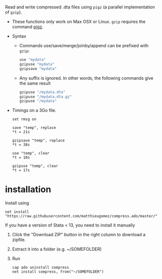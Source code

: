 Read and write compressed .dta files using `pigz` (a parallel implementation of `gzip`). 


- These functions only work on Max OSX or Linux.  `gzip` requires the command [pigz](http://zlib.net/pigz/). 

- Syntax

	- Commands use/save/merge/joinby/append can be prefixed with `gzip`:

		```R
		use "mydata"
		gzipuse "mydata"
		gzipsave "mydata"
		```

	- Any suffix is ignored. In other words, the following commands give the same result
	
		```R
		gzipuse "/mydata.dta"
		gzipuse "/mydata.dta.gz"
		gzipuse "/mydata"
		```

-  Timings on a 3Go file.

	```
	set rmsg on

	save "temp", replace
	*t = 21s

	gzipsave "temp", replace
	*t = 38s

	use "temp", clear
	*t = 10s

	gzipuse "temp", clear
	*t = 17s
	```

# installation

Install using 

```
net install  "https://raw.githubusercontent.com/matthieugomez/compress.ado/master/"
```

If you have a version of Stata < 13, you need to install it manually

1. Click the "Download ZIP" button in the right column to download a zipfile. 
2. Extract it into a folder (e.g. ~/SOMEFOLDER)
3. Run

	```
	cap ado uninstall compress
	net install compress, from("~/SOMEFOLDER")
	```